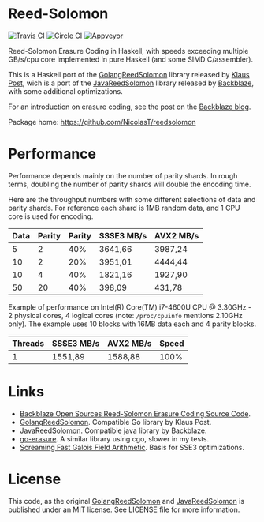 # Reed-Solomon
[![Travis CI][3]][4]
[![Circle CI][5]][6]
[![Appveyor][7]][8]

[3]: https://travis-ci.org/NicolasT/reedsolomon.svg?branch=master
[4]: https://travis-ci.org/NicolasT/reedsolomon
[5]: https://circleci.com/gh/NicolasT/reedsolomon/tree/master.svg?style=svg
[6]: https://circleci.com/gh/NicolasT/reedsolomon/tree/master
[7]: https://ci.appveyor.com/api/projects/status/wrxftgosavg0vtha/branch/master?svg=true
[8]: https://ci.appveyor.com/project/NicolasT/reedsolomon/branch/master

Reed-Solomon Erasure Coding in Haskell, with speeds exceeding multiple GB/s/cpu core implemented in pure Haskell (and some SIMD C/assembler).

This is a Haskell port of the [GolangReedSolomon](https://github.com/klauspost/reedsolomon) library released by [Klaus Post](http://klauspost.com/), wich is a port of the [JavaReedSolomon](https://github.com/Backblaze/JavaReedSolomon) library released by [Backblaze](http://backblaze.com), with some additional optimizations.

For an introduction on erasure coding, see the post on the [Backblaze blog](https://www.backblaze.com/blog/reed-solomon/).

Package home: https://github.com/NicolasT/reedsolomon

# Performance
Performance depends mainly on the number of parity shards. In rough terms, doubling the number of parity shards will double the encoding time.

Here are the throughput numbers with some different selections of data and parity shards. For reference each shard is 1MB random data, and 1 CPU core is used for encoding.

<table>
  <thead>
    <tr>
      <th>Data</th>
      <th>Parity</th>
      <th>Parity</th>
      <th>SSSE3 MB/s</th>
      <th>AVX2 MB/s</th>
    </tr>
  </thead>
  <tbody>
    <tr><td>5</td><td>2</td><td>40%</td><td>3641,66</td><td>3987,24</td></tr>
    <tr><td>10</td><td>2</td><td>20%</td><td>3951,01</td><td>4444,44</td></tr>
    <tr><td>10</td><td>4</td><td>40%</td><td>1821,16</td><td>1927,90</td></tr>
    <tr><td>50</td><td>20</td><td>40%</td><td>398,09</td><td>431,78</td></tr>
  </tbody>
</table>

Example of performance on Intel(R) Core(TM) i7-4600U CPU @ 3.30GHz - 2 physical cores, 4 logical cores (note: `/proc/cpuinfo` mentions 2.10GHz only). The example uses 10 blocks with 16MB data each and 4 parity blocks.

<table>
  <thead>
    <tr>
      <th>Threads</th>
      <th>SSSE3 MB/s</th>
      <th>AVX2 MB/s</th>
      <th>Speed</th>
    </tr>
  </thead>
  <tbody>
    <tr><td>1</td><td>1551,89</td><td>1588,88</td><td>100%</td></tr>
  </tbody>
</table>

# Links
* [Backblaze Open Sources Reed-Solomon Erasure Coding Source Code](https://www.backblaze.com/blog/reed-solomon/).
* [GolangReedSolomon](https://github.com/klauspost/reedsolomon). Compatible Go library by Klaus Post.
* [JavaReedSolomon](https://github.com/Backblaze/JavaReedSolomon). Compatible java library by Backblaze.
* [go-erasure](https://github.com/somethingnew2-0/go-erasure). A similar library using cgo, slower in my tests.
* [Screaming Fast Galois Field Arithmetic](http://www.snia.org/sites/default/files2/SDC2013/presentations/NewThinking/EthanMiller_Screaming_Fast_Galois_Field%20Arithmetic_SIMD%20Instructions.pdf). Basis for SSE3 optimizations.

# License

This code, as the original [GolangReedSolomon](https://github.com/klauspost/reedsolomon) and [JavaReedSolomon](https://github.com/Backblaze/JavaReedSolomon) is published under an MIT license. See LICENSE file for more information.
